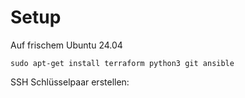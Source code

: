 # Setup

Auf frischem Ubuntu 24.04

```
sudo apt-get install terraform python3 git ansible
```

SSH Schlüsselpaar erstellen:

```
```
